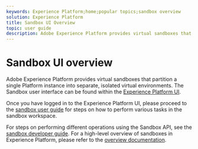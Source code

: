 ```yaml
---
keywords: Experience Platform;home;popular topics;sandbox overview
solution: Experience Platform
title: Sandbox UI Overview
topic: user guide
description: Adobe Experience Platform provides virtual sandboxes that partition a single Platform instance into separate, isolated  virtual environments. The Sandbox user interface can be found within the Experience Platform UI.
---
```


# Sandbox UI overview


Adobe Experience Platform provides virtual sandboxes that partition a single Platform instance into separate, isolated  virtual environments. The Sandbox user interface can be found within the [Experience Platform UI](https://platform.adobe.com). 

Once you have logged in to the Experience Platform UI, please proceed to the [sandbox user guide](user-guide.md) for steps on how to perform various tasks in the sandbox workspace.

For steps on performing different operations using the Sandbox API, see the [sandbox developer guide](../api/getting-started.md). For a high-level overview of sandboxes in Experience Platform, please refer to the [overview documentation](../home.md).

